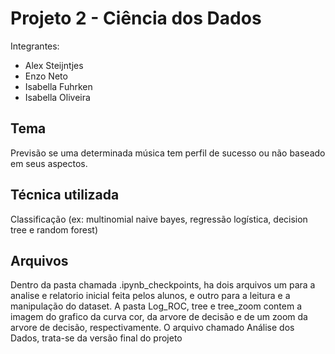 # Projeto 2 - Ciência dos Dados

Integrantes: 
- Alex Steijntjes
- Enzo Neto
- Isabella Fuhrken
- Isabella Oliveira

## Tema 
Previsão se uma determinada música tem perfil de sucesso ou não baseado em seus aspectos.

## Técnica utilizada
Classificação (ex: multinomial naive bayes, regressão logística, decision tree e random forest)

## Arquivos
Dentro da pasta chamada .ipynb_checkpoints, ha dois arquivos um para a analise e relatorio inicial feita pelos alunos, e outro para a leitura e a manipulação do dataset.
A pasta Log_ROC, tree e tree_zoom contem a imagem do grafico da curva cor, da arvore de decisão e de um zoom da arvore de decisão, respectivamente.
O arquivo chamado Análise dos Dados, trata-se da versão final do projeto
